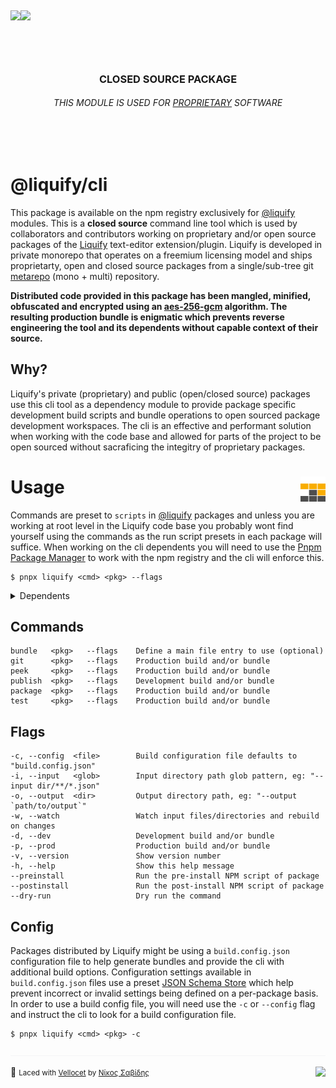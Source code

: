 ## <img src="https://img.shields.io/circleci/build/github/panoply/liquify/circleci-project-setup?token=54a787fdd39139be0add226455eb4d07f34f9d3f&style=flat-square&logo=CircleCI&label=&labelColor=555" align="left" />&nbsp;&nbsp;<img align="left" src="https://img.shields.io/librariesio/release/npm/@liquify/specs?style=flat-square&label=&logoWidth=28&labelColor=555&logo=data:image/svg+xml;base64,PHN2ZyB4bWxucz0iaHR0cDovL3d3dy53My5vcmcvMjAwMC9zdmciIHZpZXdCb3g9IjAgMCAyNCA5LjMzIj48dGl0bGU+bnBtPC90aXRsZT48cGF0aCBkPSJNMCwwVjhINi42N1Y5LjMzSDEyVjhIMjRWMFpNNi42Nyw2LjY2SDUuMzN2LTRINHY0SDEuMzRWMS4zM0g2LjY3Wm00LDBWOEg4VjEuMzNoNS4zM1Y2LjY2SDEwLjY3Wm0xMiwwSDIxLjM0di00SDIwdjRIMTguNjd2LTRIMTcuMzR2NEgxNC42N1YxLjMzaDhabS0xMi00SDEyVjUuMzNIMTAuNjZaIiBzdHlsZT0iZmlsbDojZmZmIi8+PC9zdmc+" />

<!-- NPM BANNER  -->

<br><br>

<h3 align="center">CLOSED SOURCE PACKAGE</h3>
<h6 align="center">THIS MODULE IS USED FOR <a href="https://liquify.dev">PROPRIETARY</a> SOFTWARE</h6>
<br><br>

# @liquify/cli

This package is available on the npm registry exclusively for [@liquify](#) modules. This is a **closed source** command line tool which is used by collaborators and contributors working on proprietary and/or open source packages of the [Liquify](https://liquify.dev) text-editor extension/plugin. Liquify is developed in private monorepo that operates on a freemium licensing model and ships proprietarty, open and closed source packages from a single/sub-tree git [metarepo](https://notes.burke.libbey.me/metarepo/#metarepo-architecture) (mono + multi) repository.

**Distributed code provided in this package has been mangled, minified, obfuscated and encrypted using an [aes-256-gcm](https://en.wikipedia.org/wiki/Galois/Counter_Mode) algorithm. The resulting production bundle is enigmatic which prevents reverse engineering the tool and its dependents without capable context of their source.**

## Why?

Liquify's private (proprietary) and public (open/closed source) packages use this cli tool as a dependency module to provide package specific development build scripts and bundle operations to open sourced package development workspaces. The cli is an effective and performant solution when working with the code base and allowed for parts of the project to be open sourced without sacraficing the integitry of proprietary packages.

# Usage <img align="right" src="https://raw.githubusercontent.com/panoply/liquify/next/assets/pnpm.svg?token=ABVXCLHHRU3WQKQOVKHYPIS6YBYYY" width="40" height="40">

Commands are preset to `scripts` in [@liquify](#) packages and unless you are working at root level in the Liquify code base you probably wont find yourself using the commands as the run script presets in each package will suffice. When working on the cli dependents you will need to use the [Pnpm Package Manager](#) to work with the npm registry and the cli will enforce this.

```cli
$ pnpx liquify <cmd> <pkg> --flags
```

<details>
<summary>
  Dependents
</summary>
<p>

The following Liquify packages require this cli module as a dependency and ship with preset run script commands.

- [@liquify/atom](#)
- [@liquify/liquid-language-server](#)
- [@liquify/liquid-language-grammars](#)
- [@liquify/sublime](#)
- [@liquify/vscode](#)
- [@liquify/liquify.dev](#)

</p>
</details>

## Commands

```cli
bundle   <pkg>   --flags    Define a main file entry to use (optional)
git      <pkg>   --flags    Production build and/or bundle
peek     <pkg>   --flags    Production build and/or bundle
publish  <pkg>   --flags    Development build and/or bundle
package  <pkg>   --flags    Production build and/or bundle
test     <pkg>   --flags    Production build and/or bundle
```

## Flags

```cli
-c, --config  <file>        Build configuration file defaults to "build.config.json"
-i, --input   <glob>        Input directory path glob pattern, eg: "--input dir/**/*.json"
-o, --output  <dir>         Output directory path, eg: "--output `path/to/output`"
-w, --watch                 Watch input files/directories and rebuild on changes
-d, --dev                   Development build and/or bundle
-p, --prod                  Production build and/or bundle
-v, --version               Show version number
-h, --help                  Show this help message
--preinstall                Run the pre-install NPM script of package
--postinstall               Run the post-install NPM script of package
--dry-run                   Dry run the command
```

## Config

Packages distributed by Liquify might be using a `build.config.json` configuration file to help generate bundles and provide the cli with additional build options. Configuration settings available in `build.config.json` files use a preset [JSON Schema Store](#) which help prevent incorrect or invalid settings being defined on a per-package basis. In order to use a build config file, you will need use the `-c` or `--config` flag and instruct the cli to look for a build configuration file.

```cli
$ pnpx liquify <cmd> <pkg> -c
```

<img src="https://raw.githubusercontent.com/panoply/liquify/next/assets/line.svg?token=ABVXCLHQXKGG6A6H7G2JQGK6YBWSS" />

🥛 <small>Laced with [Vellocet](#) by [Νίκος Σαβίδης](mailto:nicos@gmx.com)</small> <img align="right" src="https://img.shields.io/badge/-@sisselsiv-1DA1F2?logo=twitter&logoColor=fff" />
